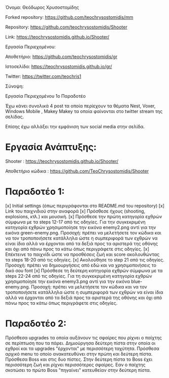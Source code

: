 Όνομα: Θεόδωρος Χρυσοστομίδης

Forked repository: https://github.com/teochrysostomidis/mm

Repository: https://github.com/teochrysostomidis/Shooter

Link: https://teochrysostomidis.github.io/Shooter/

Εργασία Περιεχομένου:

Αποθετήριο: https://github.com/teochrysostomidis/gr

Ιστοσελίδα: https://teochrysostomidis.github.io/gr/

Twitter: https://twitter.com/teochris1

Σύνοψη:

Εργασία Περιεχομένου 1o Παραδοτέο

Έχω κάνει συνολικά 4 post τα οποία περίεχουν τα θέματα Nest, Voxer, Windows Mobile , Makey Makey 
τα οποία φαίνονται στο twitter stream της σελίδας.

Επίσης έχω αλλάξει την εμφάνιση των social media στην σελίδα.

# Εργασία Ανάπτυξης:

Shooter : https://teochrysostomidis.github.io/Shooter/

Αποθετήριο κώδικα : https://github.com/TeoChrysostomidis/Shooter

# Παραδοτέο 1:
  [x] Initial settings (όπως περιγράφονται στο README.md του repository)
  [x] Link του παιχνιδιού στην αναφορά
  [x] Πρόσθεσε ήχους (shooting, explosions, κτλ.) και μουσική.
  [x] Πρόσθεσε την πρώτη κατηγορία εχθρών σύμφωνα με τα steps 12-17 από τις οδηγίες. Για την συγκεκριμένη κατηγορία εχθρών χρησιμοποίησε την εικόνα enemy2.png αντί για την εικόνα green-enemy.png. Προσοχή: πρέπει να μελετήσετε τον κώδικα και να τον τροποποιήσετε κατάλληλα ώστε η συμπεριφορά των εχθρών να είναι ίδια αλλά να έρχονται από τα δεξιά προς τα αριστερά της οθόνης και όχι από πάνω προς τα κάτω όπως περιγράφετε στις οδηγίες.
  [x] Επέκτεινε το παιχνίδι ώστε να προσθέσεις ζωή και score ακολουθώντας τα steps 18-20 από τις οδηγίες.
  [x] Ακολούθησε το step 21 από τις οδηγίες. Προσοχή: πρέπει να δημιουργήσεις από εδώ και να χρησιμοποιήσεις το δικό σου font 
  [x] Πρόσθεσε τη δεύτερη κατηγορία εχθρών σύμφωνα με τα steps 22-24 από τις οδηγίες. Για τη συγκεκριμένη κατηγορία εχθρών χρησιμοποίησε την εικόνα enemy3.png αντί για την εικόνα blue-enemy.png. Προσοχή: πρέπει να μελετήσετε τον κώδικα και να τον τροποποιήσετε κατάλληλα ώστε η συμπεριφορά των εχθρών να είναι ίδια αλλά να έρχονται από τα δεξιά προς τα αριστερά της οθόνης και όχι από πάνω προς τα κάτω όπως περιγράφετε στις οδηγίες.

# Παραδοτέο 2:
  Πρόσθεσα upgrades τα οποία αυξάνουν τις σφαίρες που ρίχνει ο παίχτης σε περίπτωση που τα πάρει.
  Δημιούργησα δεύτερη πίστα στην οποία οι εχθροί και τα upgrades "έρχονται" με περισσότερη ταχύτητα.
  Πρόσθεσα αρχικό menu το οποίο ανακατευθύνει στην πρώτη και δεύτερη πίστα.
  Πρόσθεσα Boss και στις δυο πίστες. Στην δεύτερη πίστα το Boss έχει περισσότερη ζωή και ρίχνει περισσότερες σφαίρες.
  Εαν ο παίχτης σκοτώσει το πρώτο Boss "πηγαίνει" κατευθείαν στην δεύτερη πίστα. 
  
   
